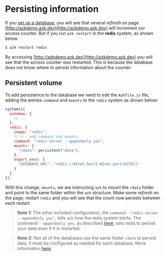 # Persisting information

If you [set up a database](database.md), you will see that several _refresh_ on page [http://azkdemo.azk.dev](http://azkdemo.azk.dev) will increment our access counter. But if you run `azk restart` in the __redis__ system, as shown below:

```bash
$ azk restart redis
```

By accessing [http://azkdemo.azk.dev](http://azkdemo.azk.dev) you will see that the access counter was restarted. This is because the database does not know where to persist information about the counter.

## Persistent volume

To add persistence to the database we need to edit the `Azkfile.js` file, adding the entries `command` and `mounts` to the `redis` system as shown below:

```js
systems({
  azkdemo: {
    // ...
  },
  redis: {
    image: "redis",
    // <-- add command and mounts
    command: "redis-server --appendonly yes",
    mounts: {
      "/data": persistent("data"),
    },
    export_envs: {
      "DATABASE_URL": "redis://#{net.host}:#{net.port[6379]}"
    }
  }
});
```

With this change, `mounts`, we are instructing `azk` to mount the `/data` folder and point to the same folder within the `azk` structure. Make some _refresh_ on the page, restart `redis` and you will see that the count now persists between each restart.

> **Note 1:** The other included configuration, the `command: "redis-server --appendonly yes"`, tells `azk` how the redis system starts. The command `--appendonly yes`, as described [here](http://redis.io/topics/persistence), sets redis to persist your data even if it is restarted.

> **Note 2:** Not all of the databases use the same folder `/data` to persist data, it must be configured as needed for each database. More information [here]().
